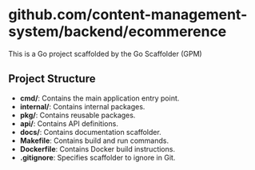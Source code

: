 # github.com/content-management-system/backend/ecommerence
This is a Go project scaffolded by the Go Scaffolder (GPM) 


## Project Structure
- **cmd/**: Contains the main application entry point.
- **internal/**: Contains internal packages.
- **pkg/**: Contains reusable packages.
- **api/**: Contains API definitions.
- **docs/**: Contains documentation scaffolder.
- **Makefile**: Contains build and run commands.
- **Dockerfile**: Contains Docker build instructions.
- **.gitignore**: Specifies scaffolder to ignore in Git.
